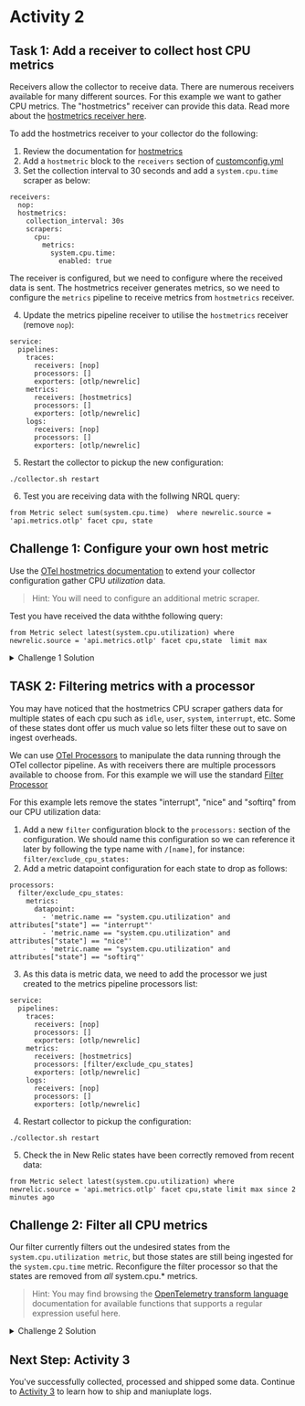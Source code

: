 # Activity 2

## Task 1: Add a receiver to collect host CPU metrics 

Receivers allow the collector to receive data. There are numerous receivers available for many different sources. For this example we want to gather CPU metrics. The "hostmetrics" receiver can provide this data. Read more about the [hostmetrics receiver here](https://github.com/open-telemetry/opentelemetry-collector-contrib/blob/main/receiver/hostmetricsreceiver/README.md).

To add the hostmetrics receiver to your collector do the following:

1. Review the documentation for [hostmetrics](https://github.com/open-telemetry/opentelemetry-collector-contrib/blob/main/receiver/hostmetricsreceiver/README.md)
2. Add a `hostmetric` block to the `receivers` section of [customconfig.yml](customconfig.yml)
3. Set the collection interval to 30 seconds and add a `system.cpu.time` scraper as below:

```
receivers:
  nop:
  hostmetrics:
    collection_interval: 30s
    scrapers:
      cpu:
        metrics:
          system.cpu.time:
            enabled: true
```

The receiver is configured, but we need to configure where the received data is sent. The hostmetrics receiver generates metrics, so we need to configure the `metrics` pipeline to receive metrics from `hostmetrics` receiver.

4. Update the metrics pipeline receiver to utilise the `hostmetrics` receiver (remove `nop`):

```
service:
  pipelines:
    traces:
      receivers: [nop]
      processors: []
      exporters: [otlp/newrelic]
    metrics:
      receivers: [hostmetrics]
      processors: []
      exporters: [otlp/newrelic]
    logs:
      receivers: [nop]
      processors: []
      exporters: [otlp/newrelic]
```

5. Restart the collector to pickup the new configuration:
```
./collector.sh restart
```

6. Test you are receiving data with the follwing NRQL query:
```
from Metric select sum(system.cpu.time)  where newrelic.source = 'api.metrics.otlp' facet cpu, state
```

## Challenge 1: Configure your own host metric

Use the [OTel hostmetrics documentation](https://github.com/open-telemetry/opentelemetry-collector-contrib/blob/main/receiver/hostmetricsreceiver/README.md) to extend your collector configuration gather CPU *utilization* data.

> Hint: You will need to configure an additional metric scraper.

Test you have received the data withthe following query:
```
from Metric select latest(system.cpu.utilization) where newrelic.source = 'api.metrics.otlp' facet cpu,state  limit max
```

<details>
  <summary>Challenge 1 Solution</summary>

You can follow the documentation to view the configuration for [`system.cpu.utilization`](https://github.com/open-telemetry/opentelemetry-collector-contrib/blob/main/receiver/hostmetricsreceiver/internal/scraper/cpuscraper/documentation.md#systemcpuutilization)

Adding this scraper simply involves adding it as an addintional configuration to the `metrics:` block in your hostmetrics configuration:

```
  ...
  hostmetrics:
    collection_interval: 30s
    scrapers:
      cpu:
        metrics:
          system.cpu.time:
            enabled: true  
          system.cpu.utilization:
            enabled: true
```
</details>



##  TASK 2: Filtering metrics with a processor
You may have noticed that the hostmetrics CPU scraper gathers data for multiple states of each cpu such as `idle`, `user`, `system`, `interrupt`, etc. Some of these states dont offer us much value so lets filter these out to save on ingest overheads.

We can use [OTel Processors](https://github.com/open-telemetry/opentelemetry-collector/blob/main/processor/README.md) to manipulate the data running through the OTel collector pipeline. As with receivers there are multiple processors available to choose from. For this example we will use the standard [Filter Processor](https://github.com/open-telemetry/opentelemetry-collector-contrib/blob/main/processor/filterprocessor/README.md)

For this example lets remove the states "interrupt", "nice" and "softirq" from our CPU utilization data:

1. Add a new `filter` configuration block to the `processors:` section of the configuration. We should name this configuration so we can reference it later by following the type name with `/[name]`, for instance: `filter/exclude_cpu_states:`
2. Add a metric datapoint configuration for each state to drop as follows:

```
processors:
  filter/exclude_cpu_states:
    metrics:
      datapoint:
        - 'metric.name == "system.cpu.utilization" and attributes["state"] == "interrupt"'
        - 'metric.name == "system.cpu.utilization" and attributes["state"] == "nice"'
        - 'metric.name == "system.cpu.utilization" and attributes["state"] == "softirq"'
```

3. As this data is metric data, we need to add the processor we just created to the metrics pipeline processors list:

```
service:
  pipelines:
    traces:
      receivers: [nop]
      processors: []
      exporters: [otlp/newrelic]
    metrics:
      receivers: [hostmetrics]
      processors: [filter/exclude_cpu_states]
      exporters: [otlp/newrelic]
    logs:
      receivers: [nop]
      processors: []
      exporters: [otlp/newrelic]
```

4. Restart collector to pickup the configuration:
```
./collector.sh restart
```

5. Check the in New Relic states have been correctly removed from recent data:
```
from Metric select latest(system.cpu.utilization) where newrelic.source = 'api.metrics.otlp' facet cpu,state limit max since 2 minutes ago
```

## Challenge 2: Filter all CPU metrics
Our filter currently filters out the undesired states from the `system.cpu.utilization metric`, but those states are still being ingested for the `system.cpu.time` metric. Reconfigure the filter processor so that the states are removed from *all* system.cpu.* metrics.

> Hint: You may find browsing the [OpenTelemetry transform language](https://github.com/open-telemetry/opentelemetry-collector-contrib/blob/main/pkg/ottl/ottlfuncs/README.md) documentation for available functions  that supports a regular expression useful here.

<details>
  <summary>Challenge 2 Solution</summary>

Here is one solution. We use the [IsMatch()](https://github.com/open-telemetry/opentelemetry-collector-contrib/blob/main/pkg/ottl/ottlfuncs/README.md#ismatch) function to wildcard both the metric name and also to refactor the list of states:

```
processors:
  filter/exclude_cpu_states:
    metrics:
      datapoint:
        - 'IsMatch(metric.name, "system.cpu.*") and IsMatch(attributes["state"], "^(interrupt|nice|softirq)$")'
```
</details>


## Next Step: Activity 3

You've successfully collected, processed and shipped some data. Continue to [Activity 3](Activity-3.md) to learn how to ship and maniuplate logs.
